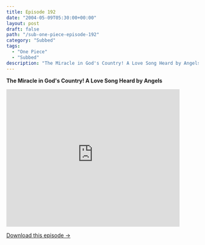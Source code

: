 ```yaml
---
title: Episode 192
date: "2004-05-09T05:30:00+00:00"
layout: post
draft: false
path: "/sub-one-piece-episode-192"
category: "Subbed"
tags:
  - "One Piece"
  - "Subbed"
description: "The Miracle in God's Country! A Love Song Heard by Angels"
---
```


**The Miracle in God's Country! A Love Song Heard by Angels**

<iframe width="640" height="360" src="https://www.rapidvideo.com/e/FXQGK62ETD" frameborder="0" marginwidth=0 marginheight=0 scrolling=no allowfullscreen style="max-width:90%;"></iframe>

<a href="http://ouo.io/qs/eCodkFEQ?s=https://www.rapidvideo.com/d/FXQGK62ETD" class="styled_a">Download this episode →</a>

